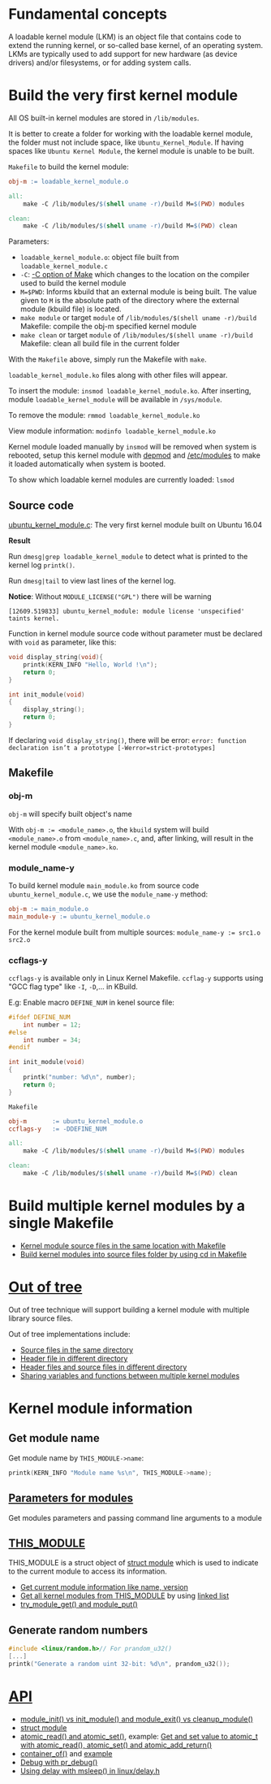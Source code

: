 # Fundamental concepts

A loadable kernel module (LKM) is an object file that contains code to extend the running kernel, or so-called base kernel, of an operating system. LKMs are typically used to add support for new hardware (as device drivers) and/or filesystems, or for adding system calls.

# Build the very first kernel module

All OS built-in kernel modules are stored in ``/lib/modules``.

It is better to create a folder for working with the loadable kernel module, the folder must not include space, like ``Ubuntu_Kernel_Module``. If having spaces like ``Ubuntu Kernel Module``, the kernel module is unable to be built.

``Makefile`` to build the kernel module:

```Makefile
obj-m := loadable_kernel_module.o

all:
	make -C /lib/modules/$(shell uname -r)/build M=$(PWD) modules

clean:
	make -C /lib/modules/$(shell uname -r)/build M=$(PWD) clean
```
Parameters:
* ``loadable_kernel_module.o``: object file built from ``loadable_kernel_module.c``
* ``-C``: [-C option of Make](https://github.com/TranPhucVinh/Linux-Shell/blob/master/Bash%20script/Build%20automation%20tools/Make/Syntax.md#-c-option) which changes to the location on the compiler used to build the kernel module
* ``M=$PWD``: Informs kbuild that an external module is being built. The value given to ``M`` is the absolute path of the directory where the external module (kbuild file) is located.
* ``make module`` or target ``module`` of ``/lib/modules/$(shell uname -r)/build`` Makefile: compile the obj-m specified kernel module
* ``make clean`` or target ``module`` of ``/lib/modules/$(shell uname -r)/build`` Makefile: clean all build file in the current folder

With the ``Makefile`` above, simply run the Makefile with ``make``.

``loadable_kernel_module.ko`` files along with other files will appear.

To insert the module: ``insmod loadable_kernel_module.ko``. After inserting, module ``loadable_kernel_module`` will be available in ``/sys/module``.

To remove the module: ``rmmod loadable_kernel_module.ko``

View module information: ``modinfo loadable_kernel_module.ko``

Kernel module loaded manually by ``insmod`` will be removed when system is rebooted, setup this kernel module with [depmod](depmod%20and%20modprobe.md#depmod) and [/etc/modules](https://github.com/TranPhucVinh/Linux-Shell/blob/master/Physical%20layer/File%20system/File%20hierarchy.md#modules) to make it loaded automatically when system is booted.

To show which loadable kernel modules are currently loaded: ``lsmod``

## Source code

[ubuntu_kernel_module.c](ubuntu_kernel_module.c): The very first kernel module built on Ubuntu 16.04

**Result**

Run ``dmesg|grep loadable_kernel_module`` to detect what is printed to the kernel log ``printk()``.

Run ``dmesg|tail`` to view last lines of the kernel log.

**Notice**: Without ``MODULE_LICENSE("GPL")`` there will be warning

```
[12609.519833] ubuntu_kernel_module: module license 'unspecified' taints kernel.
```

Function in kernel module source code without parameter must be declared with ``void`` as parameter, like this:

```c
void display_string(void){
    printk(KERN_INFO "Hello, World !\n"); 
    return 0;
}

int init_module(void)
{
    display_string();
    return 0;
}
```

If declaring ``void display_string()``, there will be error: ``error: function declaration isn’t a prototype [-Werror=strict-prototypes]``

## Makefile

### obj-m

``obj-m`` will specify built object's name

With ``obj-m := <module_name>.o``, the ``kbuild`` system will build ``<module_name>.o`` from ``<module_name>.c``,
and, after linking, will result in the kernel module ``<module_name>.ko``.

### module_name-y

To build kernel module ``main_module.ko`` from source code ``ubuntu_kernel_module.c``, we use the ``module_name-y`` method:

```Makefile
obj-m := main_module.o
main_module-y := ubuntu_kernel_module.o
```

For the kernel module built from multiple sources: ``module_name-y := src1.o src2.o``
### ccflags-y
``ccflags-y`` is available only in Linux Kernel Makefile. ``ccflag-y`` supports using "GCC flag type" like ``-I``, ``-D``,... in KBuild.

E.g: Enable macro ``DEFINE_NUM`` in kenel source file:

```c
#ifdef DEFINE_NUM
	int number = 12;
#else
	int number = 34;
#endif

int init_module(void)
{
    printk("number: %d\n", number);
    return 0;
}
```
``Makefile``
```Makefile
obj-m 		:= ubuntu_kernel_module.o
ccflags-y 	:= -DDEFINE_NUM

all:
	make -C /lib/modules/$(shell uname -r)/build M=$(PWD) modules

clean:
	make -C /lib/modules/$(shell uname -r)/build M=$(PWD) clean
```
# Build multiple kernel modules by a single Makefile

* [Kernel module source files in the same location with Makefile]()
* [Build kernel modules into source files folder by using cd in Makefile]()

# [Out of tree](Out%20of%20tree.md)

Out of tree technique will support building a kernel module with multiple library source files.

Out of tree implementations include:
* [Source files in the same directory](Out%20of%20tree.md#source-files-in-the-same-directory)
* [Header file in different directory](Out%20of%20tree.md#header-file-in-different-directory)
* [Header files and source files in different directory](#header-files-and-source-files-in-different-directory)
* [Sharing variables and functions between multiple kernel modules](Sharing%20variables%20and%20functions%20between%20multiple%20kernel%20modules.md)

# Kernel module information

## Get module name

Get module name by ``THIS_MODULE->name``:
```c
printk(KERN_INFO "Module name %s\n", THIS_MODULE->name);
```

## [Parameters for modules](Parameters%20for%20modules.md)

Get modules parameters and passing command line arguments to a module

## [THIS_MODULE](THIS_MODULE.md)

THIS_MODULE is a struct object of [struct module](API.md#struct-module) which is used to indicate to the current module to access its information.
* [Get current module information like name, version](THIS_MODULE.md#get-current-module-information-like-name-version)
* [Get all kernel modules from THIS_MODULE](THIS_MODULE.md#get-all-kernel-modules-from-this_module) by using [linked list](https://github.com/TranPhucVinh/C/tree/master/Kernel/Linked%20list)
* [try_module_get() and module_put()](THIS_MODULE.md#try_module_get-and-module_put)

## Generate random numbers

```c
#include <linux/random.h>// For prandom_u32()
[...]
printk("Generate a random uint 32-bit: %d\n", prandom_u32());
```
# [API](API.md)

* [module_init() vs init_module() and module_exit() vs cleanup_module()](API.md#module_init-vs-init_module-and-module_exit-vs-cleanup_module)
* [struct module](API.md#struct-module)
* [atomic_read() and atomic_set()](), example: [Get and set value to atomic_t with atomic_read(), atomic_set() and atomic_add_return()]()
* [container_of()]() and [example]()
* [Debug with pr_debug()]()
* [Using delay with msleep() in linux/delay.h]()
